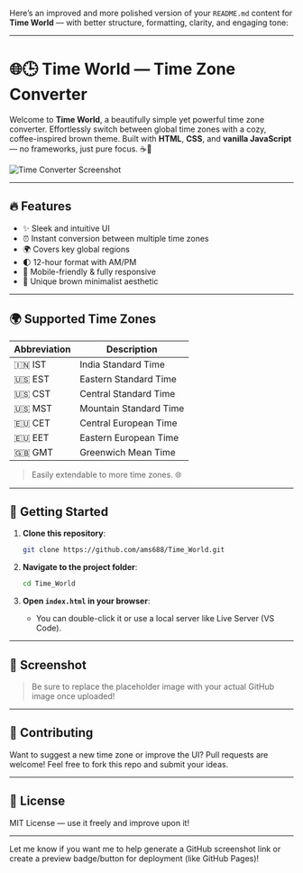 Here’s an improved and more polished version of your `README.md` content for **Time World** — with better structure, formatting, clarity, and engaging tone:

---

# 🌐🕒 Time World — Time Zone Converter

Welcome to **Time World**, a beautifully simple yet powerful time zone converter. Effortlessly switch between global time zones with a cozy, coffee-inspired brown theme. Built with **HTML**, **CSS**, and **vanilla JavaScript** — no frameworks, just pure focus. ☕🧠

![Time Converter Screenshot](https://github.com/ams688/Time_World/assets/YOUR-IMAGE-ID-HERE)

<!-- 🔁 Replace `YOUR-IMAGE-ID-HERE` with your actual image ID on GitHub -->

---

## 🔥 Features

* ✨ Sleek and intuitive UI
* ⏰ Instant conversion between multiple time zones
* 🌍 Covers key global regions
* 🌓 12-hour format with AM/PM
* 📱 Mobile-friendly & fully responsive
* 🎨 Unique brown minimalist aesthetic

---

## 🌍 Supported Time Zones

| Abbreviation | Description            |
| ------------ | ---------------------- |
| 🇮🇳 IST     | India Standard Time    |
| 🇺🇸 EST     | Eastern Standard Time  |
| 🇺🇸 CST     | Central Standard Time  |
| 🇺🇸 MST     | Mountain Standard Time |
| 🇪🇺 CET     | Central European Time  |
| 🇪🇺 EET     | Eastern European Time  |
| 🇬🇧 GMT     | Greenwich Mean Time    |

> Easily extendable to more time zones. 🌐

---

## 🚀 Getting Started

1. **Clone this repository**:

   ```bash
   git clone https://github.com/ams688/Time_World.git
   ```
2. **Navigate to the project folder**:

   ```bash
   cd Time_World
   ```
3. **Open `index.html` in your browser**:

   * You can double-click it or use a local server like Live Server (VS Code).

---

## 📸 Screenshot

> Be sure to replace the placeholder image with your actual GitHub image once uploaded!

---

## 🤝 Contributing

Want to suggest a new time zone or improve the UI? Pull requests are welcome! Feel free to fork this repo and submit your ideas.

---

## 📄 License

MIT License — use it freely and improve upon it!      

---

Let me know if you want me to help generate a GitHub screenshot link or create a preview badge/button for deployment (like GitHub Pages)!
